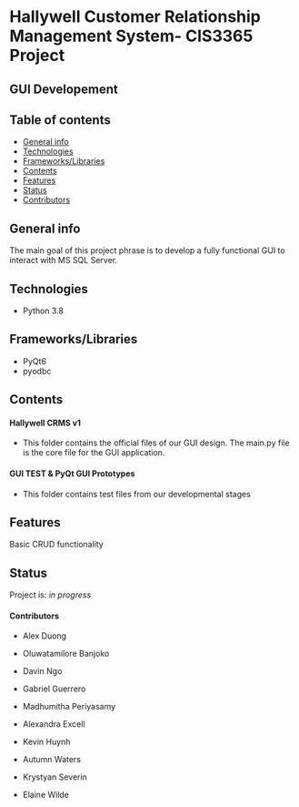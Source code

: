 # Hallywell Customer Relationship Management System- CIS3365 Project
## GUI Developement
## Table of contents
* [General info](#general-info)
* [Technologies](#technologies)
* [Frameworks/Libraries](#frameworks/libraries)
* [Contents](#contents)
* [Features](#features)
* [Status](#status)
* [Contributors](#contributors)


## General info
The main goal of this project phrase is to develop a fully functional GUI to interact with MS SQL Server.
## Technologies
* Python 3.8

## Frameworks/Libraries
* PyQt6
* pyodbc

## Contents
#### Hallywell CRMS v1
* This folder contains the official files of our GUI design. The main.py file is the core file for the GUI application.
#### GUI TEST & PyQt GUI Prototypes
* This folder contains test files from our developmental stages

## Features
Basic CRUD functionality

## Status
Project is: _in progress_

#### Contributors

* Alex Duong

* Oluwatamilore Banjoko

* Davin Ngo

* Gabriel Guerrero

* Madhumitha Periyasamy

* Alexandra Excell

* Kevin Huynh

* Autumn Waters

* Krystyan Severin

* Elaine Wilde
